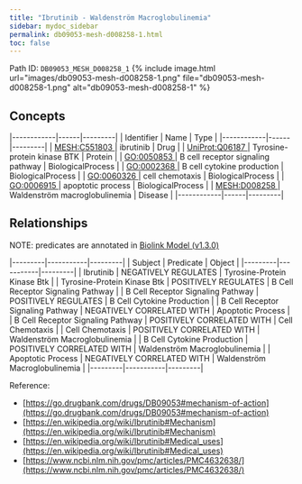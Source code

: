 ```yaml
---
title: "Ibrutinib - Waldenström Macroglobulinemia"
sidebar: mydoc_sidebar
permalink: db09053-mesh-d008258-1.html
toc: false 
---
```



Path ID: `DB09053_MESH_D008258_1`
{% include image.html url="images/db09053-mesh-d008258-1.png" file="db09053-mesh-d008258-1.png" alt="db09053-mesh-d008258-1" %}

## Concepts

|------------|------|---------|
| Identifier | Name | Type    |
|------------|------|---------|
| <a href="https://identifiers.org/MESH:C551803">MESH:C551803 </a> | ibrutinib | Drug |
| <a href="https://identifiers.org/UniProt:Q06187">UniProt:Q06187 </a> | Tyrosine-protein kinase BTK | Protein |
| <a href="https://identifiers.org/GO:0050853">GO:0050853 </a> | B cell receptor signaling pathway | BiologicalProcess |
| <a href="https://identifiers.org/GO:0002368">GO:0002368 </a> | B cell cytokine production | BiologicalProcess |
| <a href="https://identifiers.org/GO:0060326">GO:0060326 </a> | cell chemotaxis | BiologicalProcess |
| <a href="https://identifiers.org/GO:0006915">GO:0006915 </a> | apoptotic process | BiologicalProcess |
| <a href="https://identifiers.org/MESH:D008258">MESH:D008258 </a> | Waldenström macroglobulinemia | Disease |
|------------|------|---------|

## Relationships


NOTE: predicates are annotated in <a href="https://github.com/biolink/biolink-model/releases/tag/v1.3.0">Biolink Model (v1.3.0)</a>

|---------|-----------|---------|
| Subject | Predicate | Object  |
|---------|-----------|---------|
| Ibrutinib | NEGATIVELY REGULATES | Tyrosine-Protein Kinase Btk |
| Tyrosine-Protein Kinase Btk | POSITIVELY REGULATES | B Cell Receptor Signaling Pathway |
| B Cell Receptor Signaling Pathway | POSITIVELY REGULATES | B Cell Cytokine Production |
| B Cell Receptor Signaling Pathway | NEGATIVELY CORRELATED WITH | Apoptotic Process |
| B Cell Receptor Signaling Pathway | POSITIVELY CORRELATED WITH | Cell Chemotaxis |
| Cell Chemotaxis | POSITIVELY CORRELATED WITH | Waldenström Macroglobulinemia |
| B Cell Cytokine Production | POSITIVELY CORRELATED WITH | Waldenström Macroglobulinemia |
| Apoptotic Process | NEGATIVELY CORRELATED WITH | Waldenström Macroglobulinemia |
|---------|-----------|---------|

Reference: 
  - [https://go.drugbank.com/drugs/DB09053#mechanism-of-action](https://go.drugbank.com/drugs/DB09053#mechanism-of-action)
  - [https://en.wikipedia.org/wiki/Ibrutinib#Mechanism](https://en.wikipedia.org/wiki/Ibrutinib#Mechanism)
  - [https://en.wikipedia.org/wiki/Ibrutinib#Medical_uses](https://en.wikipedia.org/wiki/Ibrutinib#Medical_uses)
  - [https://www.ncbi.nlm.nih.gov/pmc/articles/PMC4632638/](https://www.ncbi.nlm.nih.gov/pmc/articles/PMC4632638/)
